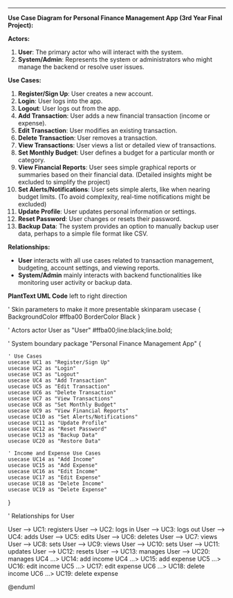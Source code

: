 
---

**Use Case Diagram for Personal Finance Management App (3rd Year Final Project):**

**Actors:**

1. **User**: The primary actor who will interact with the system.
2. **System/Admin**: Represents the system or administrators who might manage the backend or resolve user issues.

**Use Cases:**

1. **Register/Sign Up**: User creates a new account.
2. **Login**: User logs into the app.
3. **Logout**: User logs out from the app.
4. **Add Transaction**: User adds a new financial transaction (income or expense).
5. **Edit Transaction**: User modifies an existing transaction.
6. **Delete Transaction**: User removes a transaction.
7. **View Transactions**: User views a list or detailed view of transactions.
8. **Set Monthly Budget**: User defines a budget for a particular month or category.
9. **View Financial Reports**: User sees simple graphical reports or summaries based on their financial data. (Detailed insights might be excluded to simplify the project)
10. **Set Alerts/Notifications**: User sets simple alerts, like when nearing budget limits. (To avoid complexity, real-time notifications might be excluded)
11. **Update Profile**: User updates personal information or settings.
12. **Reset Password**: User changes or resets their password.
13. **Backup Data**: The system provides an option to manually backup user data, perhaps to a simple file format like CSV.

**Relationships:**

- **User** interacts with all use cases related to transaction management, budgeting, account settings, and viewing reports.
- **System/Admin** mainly interacts with backend functionalities like monitoring user activity or backup data.


**PlantText UML Code**
left to right direction

' Skin parameters to make it more presentable
skinparam usecase {
    BackgroundColor #ffba00
    BorderColor Black
}

' Actors
actor User as "User" #ffba00;line:black;line.bold;

' System boundary
package "Personal Finance Management App" {

    ' Use Cases
    usecase UC1 as "Register/Sign Up"
    usecase UC2 as "Login"
    usecase UC3 as "Logout"
    usecase UC4 as "Add Transaction"
    usecase UC5 as "Edit Transaction"
    usecase UC6 as "Delete Transaction"
    usecase UC7 as "View Transactions"
    usecase UC8 as "Set Monthly Budget"
    usecase UC9 as "View Financial Reports"
    usecase UC10 as "Set Alerts/Notifications"
    usecase UC11 as "Update Profile"
    usecase UC12 as "Reset Password"
    usecase UC13 as "Backup Data"
    usecase UC20 as "Restore Data"
    
    ' Income and Expense Use Cases
    usecase UC14 as "Add Income"
    usecase UC15 as "Add Expense"
    usecase UC16 as "Edit Income"
    usecase UC17 as "Edit Expense"
    usecase UC18 as "Delete Income"
    usecase UC19 as "Delete Expense"
}

' Relationships for User

User --> UC1: registers
User --> UC2: logs in
User --> UC3: logs out
User --> UC4: adds
User --> UC5: edits
User --> UC6: deletes
User --> UC7: views
User --> UC8: sets
User --> UC9: views
User --> UC10: sets
User --> UC11: updates
User --> UC12: resets
User --> UC13: manages
User --> UC20: manages
UC4 ...> UC14: add income
UC4 ...> UC15: add expense
UC5 ...> UC16: edit income
UC5 ...> UC17: edit expense
UC6 ...> UC18: delete income
UC6 ...> UC19: delete expense

@enduml
